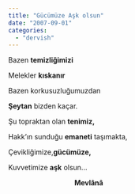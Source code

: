 ```yaml
---
title: "Gücümüze Aşk olsun"
date: "2007-09-01"
categories: 
  - "dervish"
---
```


Bazen **temizliğimizi**

Melekler **kıskanır**

Bazen korkusuzluğumuzdan

**Şeytan** bizden kaçar.

Şu topraktan olan **tenimiz,**

Hakk’ın sunduğu **emaneti** taşımakta,

Çevikliğimize,**gücümüze,**

Kuvvetimize **aşk** olsun...

                                  **Mevlânâ**
